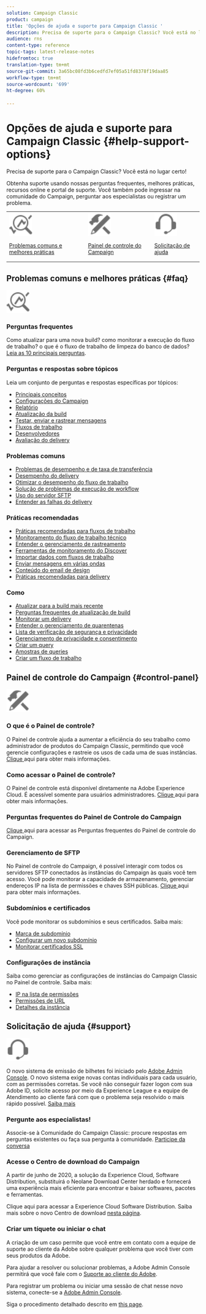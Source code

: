 ```yaml
---
solution: Campaign Classic
product: campaign
title: 'Opções de ajuda e suporte para Campaign Classic '
description: Precisa de suporte para o Campaign Classic? Você está no lugar certo!
audience: rns
content-type: reference
topic-tags: latest-release-notes
hidefromtoc: true
translation-type: tm+mt
source-git-commit: 3a65bc08fd3b6cedfd7ef05a51fd8378f19daa85
workflow-type: tm+mt
source-wordcount: '699'
ht-degree: 60%

---
```



# Opções de ajuda e suporte para Campaign Classic {#help-support-options}

Precisa de suporte para o Campaign Classic? Você está no lugar certo!

Obtenha suporte usando nossas perguntas frequentes, melhores práticas, recursos online e portal de suporte. Você também pode ingressar na comunidade do Campaign, perguntar aos especialistas ou registrar um problema.

<table>
    <tr>
        <td><img src="platform/using/assets/do-not-localize/icon-faq.svg" width="60px"><p><a href="#faq">Problemas comuns e melhores práticas</a></p></td>
        <td><img src="platform/using/assets/do-not-localize/icon-control-panel.svg" width="60px"><p><a href="#control-panel">Painel de controle do Campaign</a></p></td>
        <td><img src="platform/using/assets/do-not-localize/icon-support.svg" width="60px"><p><a href="#support">Solicitação de ajuda</a></p></td>
    </tr>
</table>

## Problemas comuns e melhores práticas {#faq}

<img src="platform/using/assets/do-not-localize/icon-faq.svg" width="60px">

### Perguntas frequentes

Como atualizar para uma nova build? como monitorar a execução do fluxo de trabalho? o que é o fluxo de trabalho de limpeza do banco de dados? [Leia as 10 principais perguntas](platform/using/common-questions.md).

### Perguntas e respostas sobre tópicos

Leia um conjunto de perguntas e respostas específicas por tópicos:

* [Principais conceitos](platform/using/faq-key-concepts.md)
* [Configurações do Campaign](platform/using/faq-campaign-config.md)
* [Relatório](platform/using/faq-reporting.md)
* [Atualização da build](platform/using/faq-build-upgrade.md)
* [Testar, enviar e rastrear mensagens](platform/using/faq-messages.md)
* [Fluxos de trabalho](platform/using/faq-workflows.md)
* [Desenvolvedores](platform/using/faq-developers.md)
* [Avaliação do delivery](delivery/using/monitoring-deliverability.md)

### Problemas comuns

* [Problemas de desempenho e de taxa de transferência](production/using/performance-and-throughput-issues.md)
* [Desempenho do delivery](delivery/using/delivery-performances.md)
* [Otimizar o desempenho do fluxo de trabalho](workflow/using/workflow-best-practices.md)
* [Solução de problemas de execução de workflow](workflow/using/monitoring-workflow-execution.md)
* [Uso do servidor SFTP](platform/using/sftp-server-usage.md)
* [Entender as falhas do delivery](delivery/using/understanding-delivery-failures.md)

### Práticas recomendadas

* [Práticas recomendadas para fluxos de trabalho](workflow/using/workflow-best-practices.md)
* [Monitoramento do fluxo de trabalho técnico](workflow/using/monitoring-technical-workflows.md)
* [Entender o gerenciamento de rastreamento](delivery/using/about-message-tracking.md)
* [Ferramentas de monitoramento do Discover](production/using/monitoring-guidelines.md)
* [Importar dados com fluxos de trabalho](platform/using/import-export-workflows.md)
* [Enviar mensagens em várias ondas  ](delivery/using/steps-sending-the-delivery.md)
* [Conteúdo do email de design](delivery/using/defining-the-email-content.md)
* [Práticas recomendadas para delivery](delivery/using/delivery-best-practices.md)

### Como

* [Atualizar para a build mais recente](production/using/build-upgrade.md)
* [Perguntas frequentes de atualização de build](platform/using/faq-build-upgrade.md)
* [Monitorar um delivery](delivery/using/about-delivery-monitoring.md)
* [Entender o gerenciamento de quarentenas](delivery/using/understanding-quarantine-management.md)
* [Lista de verificação de segurança e privacidade](installation/using/get-started-security-privacy.md)
* [Gerenciamento de privacidade e consentimento](platform/using/privacy-management.md)
* [Criar um query](platform/using/steps-to-create-a-query.md)
* [Amostras de queries](workflow/using/querying-recipient-table.md)
* [Criar um fluxo de trabalho](workflow/using/building-a-workflow.md)

## Painel de controle do Campaign {#control-panel}

<img src="platform/using/assets/do-not-localize/icon-control-panel.svg" width="60px">

### O que é o Painel de controle?

O Painel de controle ajuda a aumentar a eficiência do seu trabalho como administrador de produtos do Campaign Classic, permitindo que você gerencie configurações e rastreie os usos de cada uma de suas instâncias.
[Clique ](https://docs.adobe.com/content/hecontrol-panel/using/discover-control-panel/key-features.html) aqui para obter mais informações.

### Como acessar o Painel de controle?

O Painel de controle está disponível diretamente na Adobe Experience Cloud. É acessível somente para usuários administradores. [Clique ](https://docs.adobe.com/content/hecontrol-panel/using/discover-control-panel/accessing-control-panel.html) aqui para obter mais informações.

### Perguntas frequentes do Painel de Controle do Campaign

[Clique ](https://docs.adobe.com/content/hecontrol-panel/using/faq.html) aqui para acessar as Perguntas frequentes do Painel de controle do Campaign.

### Gerenciamento de SFTP

No Painel de controle do Campaign, é possível interagir com todos os servidores SFTP conectados às instâncias do Campaign às quais você tem acesso. Você pode monitorar a capacidade de armazenamento, gerenciar endereços IP na lista de permissões e chaves SSH públicas. [Clique ](https://docs.adobe.com/content/hecontrol-panel/using/sftp-management/about-sftp-management.html) aqui para obter mais informações.

### Subdomínios e certificados

Você pode monitorar os subdomínios e seus certificados. Saiba mais:
* [Marca de subdomínio](https://docs.adobe.com/content/hecontrol-panel/using/subdomains-and-certificates/subdomains-branding.html)
* [Configurar um novo subdomínio](https://docs.adobe.com/content/hecontrol-panel/using/subdomains-and-certificates/setting-up-new-subdomain.html)
* [Monitorar certificados SSL](https://docs.adobe.com/content/hecontrol-panel/using/subdomains-and-certificates/renewing-subdomain-certificate.html)

### Configurações de instância

Saiba como gerenciar as configurações de instâncias do Campaign Classic no Painel de controle. Saiba mais:
* [IP na lista de permissões](https://docs.adobe.com/content/hecontrol-panel/using/instances-settings/ip-whitelisting-instance-access.html)
* [Permissões de URL](https://docs.adobe.com/content/hecontrol-panel/using/instances-settings/url-permissions.html)
* [Detalhes da instância](https://docs.adobe.com/content/hecontrol-panel/using/instances-settings/instance-details.html)

## Solicitação de ajuda {#support}

<img src="platform/using/assets/do-not-localize/icon-support.svg" width="60px">

O novo sistema de emissão de bilhetes foi iniciado pelo [Adobe Admin Console](https://adminconsole.adobe.com/overview). O novo sistema exige novas contas individuais para cada usuário, com as permissões corretas. Se você não conseguir fazer logon com sua Adobe ID, solicite acesso por meio da Experience League e a equipe de Atendimento ao cliente fará com que o problema seja resolvido o mais rápido possível. [Saiba mais](https://helpx.adobe.com/br/enterprise/using/support-for-experience-cloud.html)

### Pergunte aos especialistas!

Associe-se à Comunidade do Campaign Classic: procure respostas em perguntas existentes ou faça sua pergunta à comunidade. [Participe da conversa](https://experienceleaguecommunities.adobe.cadobe-campaign-classic/ct-p/adobe-campaign-classic-community)

### Acesse o Centro de download do Campaign

A partir de junho de 2020, a solução da Experience Cloud, Software Distribution, substituirá o Neolane Download Center herdado e fornecerá uma experiência mais eficiente para encontrar e baixar softwares, pacotes e ferramentas.

[](https://experience.adobe.com/#/downloads/content/software-distributicampaign.html)Clique aqui para acessar a Experience Cloud Software Distribution.
Saiba mais sobre o novo Centro de download [nesta página](https://docs.adobe.com/content/heexperience-cloud/software-distribution/home.html).

### Criar um tíquete ou iniciar o chat

A criação de um caso permite que você entre em contato com a equipe de suporte ao cliente da Adobe sobre qualquer problema que você tiver com seus produtos da Adobe.

Para ajudar a resolver ou solucionar problemas, a Adobe Admin Console permitirá que você fale com o [Suporte ao cliente do Adobe](https://adminconsole.adobe.com/overview).

Para registrar um problema ou iniciar uma sessão de chat nesse novo sistema, conecte-se a [Adobe Admin Console](https://adminconsole.adobe.com/overview).

Siga o procedimento detalhado descrito em [this page](https://helpx.adobe.com/enterprise/using/support-for-experience-cloud.html).
